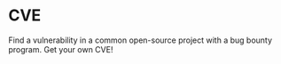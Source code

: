 # CVE 
Find a vulnerability in a common open-source project with a bug bounty program. Get your own CVE!

